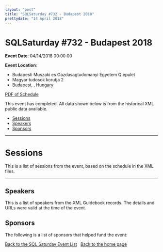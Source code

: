 ```yaml
---
layout: "post" 
title: "SQLSaturday #732 - Budapest 2018" 
prettydate: "14 April 2018" 
---
```

# SQLSaturday #732 - Budapest 2018
 
**Event Date**: 04/14/2018 00:00:00
 
**Event Location**:
- Budapesti Muszaki es Gazdasagtudomanyi Egyetem Q epulet
- Magyar tudosok korutja 2
- Budapest, , Hungary
 
<a href="/PDF/0732.pdf">PDF of Schedule</a>
 
This event has completed. All data shown below is from the historical XML public data available.
<ul>
   <li><a href="#sessions">Sessions</a></li>
   <li><a href="#speakers">Speakers</a></li>
   <li><a href="#sponsors">Sponsors</a></li>
</ul>
 
 
----------------------------------------------------------------------------------- 
 
# <a name="sessions"></a>Sessions
This is a list of sessions from the event, based on the schedule in the XML files.
 
----------------------------------------------------------------------------------- 
## <a name="#speakers"></a>Speakers
This is a list of speakers from the XML Guidebook records. The details and URLs were valid at the time of the event.
 
 
 
 
## <a name="sponsors"></a>Sponsors
The following is a list of sponsors that helped fund the event:
 
[Back to the SQL Saturday Event List](/past.html)
&nbsp;
[Back to the home page](/index.html)
